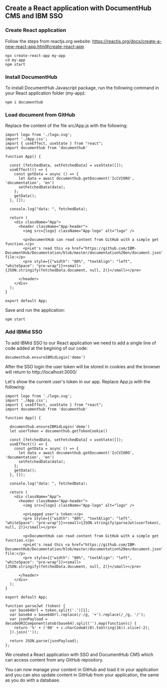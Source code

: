 ## Create a React application with DocumentHub CMS and IBM SSO


### Create React application

Follow the steps from reactjs.org website: https://reactjs.org/docs/create-a-new-react-app.html#create-react-app

```
npx create-react-app my-app
cd my-app
npm start
```


### Install DocumentHub

To install DocumentHub Javascript package, run the following command in your React application folder (my-app):

```
npm i documenthub
```


### Load document from GitHub

Replace the content of the file src/App.js with the following:

```
import logo from './logo.svg';
import './App.css';
import { useEffect, useState } from "react";
import documenthub from 'documenthub'

function App() {

  const [fetchedData, setFetchedData] = useState([]);
  useEffect(() => {
    const getData = async () => {
      let data = await documenthub.getDocument('IcCVI6RO', 'documentation', 'en')
      setFetchedData(data);
    };
    getData();
  }, []);

  console.log("data: ", fetchedData);

  return (
    <div className="App">
      <header className="App-header">
        <img src={logo} className="App-logo" alt="logo" />
								
        <p>DocumentHub can read content from GitHub with a simple get function.</p>
        <p>Let's read this <a href="https://github.com/IBM-DocumentHub/Documentation/blob/master/documentation%20en/document.json">document.json</a> file:</p>
        <pre style={{"width": "80%", "textAlign": "left", "whiteSpace": "pre-wrap"}}><small>{JSON.stringify(fetchedData.document, null, 2)}</small></pre>
				
      </header>
    </div>
  );
}

export default App;

```

Save and run the application:

```
npm start
```


### Add IBMid SSO

To add IBMid SSO to our React application we need to add a single line of code added at the begining of our code:

```
documenthub.ensureIBMidLogin('demo')
```

After the SSO login the user token will be stored in cookies and the browser will return to http://localhost:3000/

Let's show the current user's token in our app. Replace App.js with the following:

```
import logo from './logo.svg';
import './App.css';
import { useEffect, useState } from "react";
import documenthub from 'documenthub'

function App() {

  documenthub.ensureIBMidLogin('demo')
  let userToken = documenthub.getTokenCookie()

  const [fetchedData, setFetchedData] = useState([]);
  useEffect(() => {
    const getData = async () => {
      let data = await documenthub.getDocument('IcCVI6RO', 'documentation', 'en')
      setFetchedData(data);
    };
    getData();
  }, []);

  console.log("data: ", fetchedData);

  return (
    <div className="App">
      <header className="App-header">
        <img src={logo} className="App-logo" alt="logo" />

        <p>Logged user's token:</p>
        <pre style={{"width": "80%", "textAlign": "left", "whiteSpace": "pre-wrap"}}><small>{JSON.stringify(parseJwt(userToken), null, 2)}</small></pre>

        <p>DocumentHub can read content from GitHub with a simple get function.</p>
        <p>Let's read this <a href="https://github.com/IBM-DocumentHub/Documentation/blob/master/documentation%20en/document.json">document.json</a> file:</p>
        <pre style={{"width": "80%", "textAlign": "left", "whiteSpace": "pre-wrap"}}><small>{JSON.stringify(fetchedData.document, null, 2)}</small></pre>

      </header>
    </div>
  );
}

export default App;

function parseJwt (token) {
  var base64Url = token.split('.')[1];
  var base64 = base64Url.replace(/-/g, '+').replace(/_/g, '/');
  var jsonPayload = decodeURIComponent(atob(base64).split('').map(function(c) {
    return '%' + ('00' + c.charCodeAt(0).toString(16)).slice(-2);
  }).join(''));

  return JSON.parse(jsonPayload);
};
```

We created a React application with SSO and DocumentHub CMS which can access content from any GitHub repository.

You can now manage your content in GitHub and load it in your application and you can also update content in GitHub from your application, the same as you do with a database.

